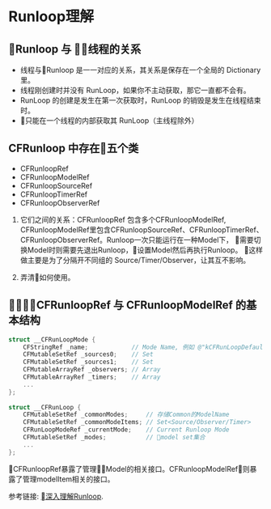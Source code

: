 # Runloop理解

## Runloop 与 线程的关系
- 线程与Runloop 是一一对应的关系，其关系是保存在一个全局的 Dictionary 里。
- 线程刚创建时并没有 RunLoop，如果你不主动获取，那它一直都不会有。
- RunLoop 的创建是发生在第一次获取时，RunLoop 的销毁是发生在线程结束时。
- 只能在一个线程的内部获取其 RunLoop（主线程除外）


## CFRunloop 中存在五个类
- CFRunloopRef
- CFRunloopModelRef
- CFRunloopSourceRef
- CFRunloopTimerRef
- CFRunloopObserverRef

1. 它们之间的关系：CFRunloopRef 包含多个CFRunloopModelRef, CFRunloopModelRef里包含CFRunloopSourceRef、CFRunloopTimerRef、CFRunloopObserverRef。Runloop一次只能运行在一种Model下， 需要切换Model时则需要先退出Runloop，设置Model然后再执行Runloop。 这样做主要是为了分隔开不同组的 Source/Timer/Observer，让其互不影响。

2. 弄清如何使用。

## CFRunloopRef 与 CFRunloopModelRef 的基本结构
```objective-c
struct __CFRunLoopMode {
    CFStringRef _name;            // Mode Name, 例如 @"kCFRunLoopDefaultMode"
    CFMutableSetRef _sources0;    // Set
    CFMutableSetRef _sources1;    // Set
    CFMutableArrayRef _observers; // Array
    CFMutableArrayRef _timers;    // Array
    ...
};
 
struct __CFRunLoop {
    CFMutableSetRef _commonModes;     // 存储Common的ModelName
    CFMutableSetRef _commonModeItems; // Set<Source/Observer/Timer>
    CFRunLoopModeRef _currentMode;    // Current Runloop Mode
    CFMutableSetRef _modes;           // model set集合
    ...
};
```
CFRunloopRef暴露了管理Model的相关接口。CFRunloopModelRef则暴露了管理modelItem相关的接口。



参考链接: [深入理解Runloop](https://mp.csdn.net).

